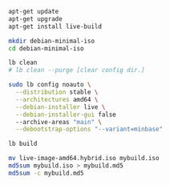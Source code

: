 ```bash
apt-get update
apt-get upgrade
apt-get install live-build
```

```bash
mkdir debian-minimal-iso
cd debian-minimal-iso
```

```bash
lb clean
# lb clean --purge [clear config dir.]
```


```bash
sudo lb config noauto \
  --distribution stable \
  --architectures amd64 \
  --debian-installer live \
  --debian-installer-gui false
  --archive-areas "main" \
  --debootstrap-options "--variant=minbase"
```

```bash
lb build
```

```bash
mv live-image-amd64.hybrid.iso mybuild.iso
md5sum mybuild.iso > mybuild.md5
md5sum -c mybuild.md5
```





